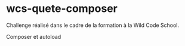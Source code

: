 # wcs-quete-composer

Challenge réalisé dans le cadre de la formation à la Wild Code School.

Composer et autoload
